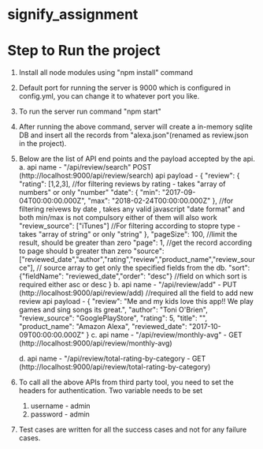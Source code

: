 # signify_assignment

# Step to Run the project

1. Install all node modules using "npm install" command
2. Default port for running the server is 9000 which is configured in config.yml, you can change it to whatever port you like.
3. To run the server run command "npm start"
4. After running the above command, server will create a in-memory sqlite DB and insert all the records from "alexa.json"(renamed as review.json in the project).
5. Below are the list of API end points and the payload accepted by the api.
    a.  api name - "/api/review/search" POST (http://localhost:9000/api/review/search)
        api payload  - {
                            "review": {
                                "rating": [1,2,3], //for filtering reviews by rating - takes "array of numbers" or only "number"
                                "date": {
                                    "min": "2017-09-04T00:00:00.000Z",
                                    "max": "2018-02-24T00:00:00.000Z"
                                },                                          //for filtering reivews by date , takes any valid javascript "date format" and both min/max is not compulsory 
                                                                            either of them will also work
                                "review_source": ["iTunes"]                 //For filtering according to stopre type - takes "array of string" or only "string"
                            },
                            "pageSize": 100,                                //limit the result, should be greater than zero 
                            "page": 1,                                      //get the record according to page should b greater than zero
                            "source": ["reviewed_date","author","rating","review","product_name","review_source"],  // source array to get only the specified fields from the db.
                            "sort": {"fieldName": "reviewed_date","order": "desc"}                                  //field on which sort is required either asc or desc
                        }
    b.  api name - "/api/review/add" - PUT (http://localhost:9000/api/review/add)  //required all the field to add new review
        api payload -   {
                            "review": "Me and my kids love this app!! We play games and sing songs its great.",
                            "author": "Toni O'Brien",
                            "review_source": "GooglePlayStore",
                            "rating": 5,
                            "title": "",
                            "product_name": "Amazon Alexa",
                            "reviewed_date": "2017-10-09T00:00:00.000Z"
                        }
    c.  api name - "/api/review/monthly-avg" - GET  (http://localhost:9000/api/review/monthly-avg)

    d.  api name - "/api/review/total-rating-by-category - GET (http://localhost:9000/api/review/total-rating-by-category)

6. To call all the above APIs from third party tool, you need to set the headers for authentication. Two variable needs to be set
    1. username - admin
    2. password - admin
    
7. Test cases are written for all the success cases and not for any failure cases.
